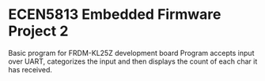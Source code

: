 # ECEN5813 Embedded Firmware Project 2
Basic program for FRDM-KL25Z development board
Program accepts input over UART, categorizes the input and then displays the count of each 
char it has received.
